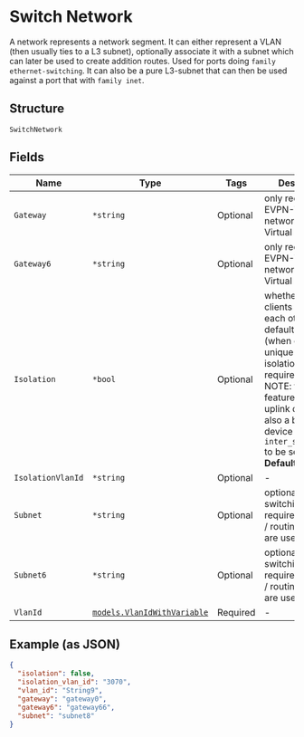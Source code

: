 
# Switch Network

A network represents a network segment. It can either represent a VLAN (then usually ties to a L3 subnet), optionally associate it with a subnet which can later be used to create addition routes. Used for ports doing `family ethernet-switching`. It can also be a pure L3-subnet that can then be used against a port that with `family inet`.

## Structure

`SwitchNetwork`

## Fields

| Name | Type | Tags | Description |
|  --- | --- | --- | --- |
| `Gateway` | `*string` | Optional | only required for EVPN-VXLAN networks, IPv4 Virtual Gateway |
| `Gateway6` | `*string` | Optional | only required for EVPN-VXLAN networks, IPv6 Virtual Gateway |
| `Isolation` | `*bool` | Optional | whether to stop clients to talk to each other, default is false (when enabled, a unique isolation_vlan_id is required)<br>NOTE: this features requires uplink device to also a be Juniper device and `inter_switch_link` to be set<br>**Default**: `false` |
| `IsolationVlanId` | `*string` | Optional | - |
| `Subnet` | `*string` | Optional | optional for pure switching, required when L3 / routing features are used |
| `Subnet6` | `*string` | Optional | optional for pure switching, required when L3 / routing features are used |
| `VlanId` | [`models.VlanIdWithVariable`](../../doc/models/containers/vlan-id-with-variable.md) | Required | - |

## Example (as JSON)

```json
{
  "isolation": false,
  "isolation_vlan_id": "3070",
  "vlan_id": "String9",
  "gateway": "gateway0",
  "gateway6": "gateway66",
  "subnet": "subnet8"
}
```

